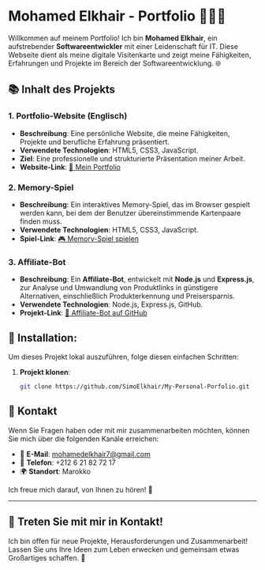 # Mohamed Elkhair - Portfolio 👨🏻‍💻

Willkommen auf meinem Portfolio! Ich bin **Mohamed Elkhair**, ein aufstrebender **Softwareentwickler** mit einer Leidenschaft für IT. Diese Webseite dient als meine digitale Visitenkarte und zeigt meine Fähigkeiten, Erfahrungen und Projekte im Bereich der Softwareentwicklung. 🌐

## 📚 Inhalt des Projekts
### 1. **Portfolio-Website (Englisch)**
- **Beschreibung**: Eine persönliche Website, die meine Fähigkeiten, Projekte und berufliche Erfahrung präsentiert.
- **Verwendete Technologien**: HTML5, CSS3, JavaScript.
- **Ziel**: Eine professionelle und strukturierte Präsentation meiner Arbeit.
- **Website-Link**: [📝 Mein Portfolio](https://github.com/SimoElkhair/My-Personal-Porfolio)

### 2. **Memory-Spiel**
- **Beschreibung**: Ein interaktives Memory-Spiel, das im Browser gespielt werden kann, bei dem der Benutzer übereinstimmende Kartenpaare finden muss.
- **Verwendete Technologien**: HTML5, CSS3, JavaScript.
- **Spiel-Link**: [🎮 Memory-Spiel spielen](https://simoelkhair.github.io/Memory-Game/)

### 3. **Affiliate-Bot**
- **Beschreibung**: Ein **Affiliate-Bot**, entwickelt mit **Node.js** und **Express.js**, zur Analyse und Umwandlung von Produktlinks in günstigere Alternativen, einschließlich Produkterkennung und Preisersparnis.
- **Verwendete Technologien**: Node.js, Express.js, GitHub.
- **Projekt-Link**: [🤖 Affiliate-Bot auf GitHub](https://github.com/SimoElkhair/Aliexpress-bot)

## 🔧 Installation:

Um dieses Projekt lokal auszuführen, folge diesen einfachen Schritten:

1. **Projekt klonen**:
   ```bash
   git clone https://github.com/SimoElkhair/My-Personal-Porfolio.git

## 📢 **Kontakt**

Wenn Sie Fragen haben oder mit mir zusammenarbeiten möchten, können Sie mich über die folgenden Kanäle erreichen:

- 📧 **E-Mail**: [mohamedelkhair7@gmail.com](mailto:mohamedelkhair7@gmail.com)
- 📱 **Telefon**: +212 6 21 82 72 17
- 🌍 **Standort**: Marokko

Ich freue mich darauf, von Ihnen zu hören! 📨

---

## 🤝 **Treten Sie mit mir in Kontakt!**

Ich bin offen für neue Projekte, Herausforderungen und Zusammenarbeit! Lassen Sie uns Ihre Ideen zum Leben erwecken und gemeinsam etwas Großartiges schaffen. 🚀
